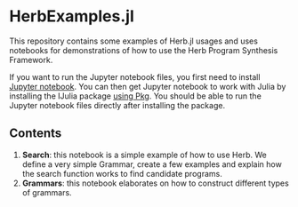 # HerbExamples.jl

This repository contains some examples of Herb.jl usages and uses notebooks for demonstrations of how to use the Herb Program Synthesis Framework. 

If you want to run the Jupyter notebook files, you first need to install [Jupyter notebook](https://jupyter.org/install).
You can then get Jupyter notebook to work with Julia by installing the IJulia package [using Pkg](https://docs.julialang.org/en/v1/stdlib/Pkg/).
You should be able to run the Jupyter notebook files directly after installing the package.

## Contents

1. **Search**: this notebook is a simple example of how to use Herb. We define a very simple Grammar, create a few examples and explain how the search function works to find candidate programs.
2. **Grammars**: this notebook elaborates on how to construct different types of grammars.
